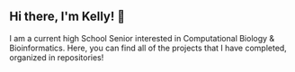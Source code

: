 ## Hi there, I'm Kelly! 👋

I am a current high School Senior interested in Computational Biology & Bioinformatics. Here, you can find all of the projects that I have completed, organized in repositories! 

<!--
**tulipblossoms/tulipblossoms** is a ✨ _special_ ✨ repository because its `README.md` (this file) appears on your GitHub profile.

Here are some ideas to get you started:

- 🔭 I’m currently working on ...
- 🌱 I’m currently learning ...
- 👯 I’m looking to collaborate on ...
- 🤔 I’m looking for help with ...
- 💬 Ask me about ...
- 📫 How to reach me: ...
- 😄 Pronouns: ...
- ⚡ Fun fact: ...
-->
